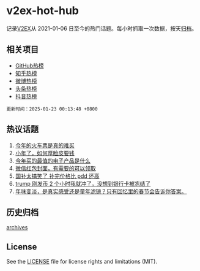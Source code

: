 # v2ex-hot-hub

 记录[V2EX](https://www.v2ex.com/)从 2021-01-06 日至今的热门话题。每小时抓取一次数据，按天[归档](archives)。
 
 ## 相关项目

- [GitHub热榜](https://github.com/lonnyzhang423/github-hot-hub)
- [知乎热榜](https://github.com/lonnyzhang423/zhihu-hot-hub)
- [微博热榜](https://github.com/lonnyzhang423/weibo-hot-hub)
- [头条热榜](https://github.com/lonnyzhang423/toutiao-hot-hub)
- [抖音热榜](https://github.com/lonnyzhang423/douyin-hot-hub)


 `更新时间：2025-01-23 00:13:48 +0800`

## 热议话题

1. [今年的火车票是真的难买](https://www.v2ex.com/t/1106973)
1. [小年了，如何厚脸皮要钱](https://www.v2ex.com/t/1107042)
1. [今年买的最值的电子产品是什么](https://www.v2ex.com/t/1107019)
1. [微信红包封面，有需要的可以领取](https://www.v2ex.com/t/1106962)
1. [国补太搞笑了 补完价格比 pdd 还高](https://www.v2ex.com/t/1106975)
1. [trump 刚发币 2 个小时我就冲了，没想到银行卡被冻结了](https://www.v2ex.com/t/1106952)
1. [年味变淡，是真实感受还是童年滤镜？只有回忆里的春节会告诉你答案。](https://www.v2ex.com/t/1106990)

## 历史归档

[archives](archives)

## License

See the [LICENSE](LICENSE) file for license rights and limitations (MIT).
